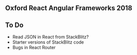 ## Oxford React Angular Frameworks 2018

## To Do

- Read JSON in React from StackBlitz?
- Starter versions of StackBlitz code
- Bugs in React Router 